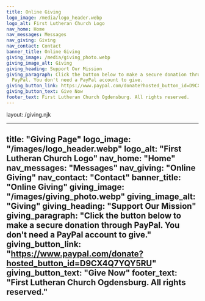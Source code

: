 ```yaml
---
title: Online Giving
logo_image: /media/logo_header.webp
logo_alt: First Lutheran Church Logo
nav_home: Home
nav_messages: Messages
nav_giving: Giving
nav_contact: Contact
banner_title: Online Giving
giving_image: /media/giving_photo.webp
giving_image_alt: Giving
giving_heading: Support Our Mission
giving_paragraph: Click the button below to make a secure donation through
  PayPal. You don't need a PayPal account to give.
giving_button_link: https://www.paypal.com/donate?hosted_button_id=D9CX4Q7YQY5RU
giving_button_text: Give Now
footer_text: First Lutheran Church Ogdensburg. All rights reserved.
---
```

layout: /giving.njk

---
title: "Giving Page"
logo_image: "/images/logo_header.webp"
logo_alt: "First Lutheran Church Logo"
nav_home: "Home"
nav_messages: "Messages"
nav_giving: "Online Giving"
nav_contact: "Contact"
banner_title: "Online Giving"
giving_image: "/images/giving_photo.webp"
giving_image_alt: "Giving"
giving_heading: "Support Our Mission"
giving_paragraph: "Click the button below to make a secure donation through PayPal. You don't need a PayPal account to give."
giving_button_link: "https://www.paypal.com/donate?hosted_button_id=D9CX4Q7YQY5RU"
giving_button_text: "Give Now"
footer_text: "First Lutheran Church Ogdensburg. All rights reserved."
---
